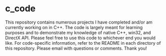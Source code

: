 # c_code
This repository contains numerous projects I have completed and/or am currently working on in C++.  The code is largely meant
for learning purposes and to demonstrate my knowledge of native C++, win32, and DirectX API.  Please feel free to use
this code to whichever end you would like.  For code-specific information, refer to the README in each directory of this repository. Please email with questions or comments.  Thank you!
